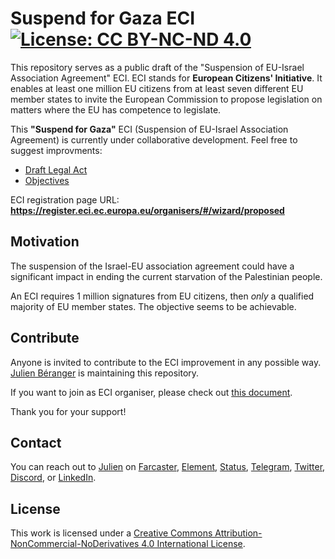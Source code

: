 # Suspend for Gaza ECI [![License: CC BY-NC-ND 4.0](https://img.shields.io/badge/License-CC_BY--NC--ND_4.0-lightgrey.svg)](https://creativecommons.org/licenses/by-nc-nd/4.0/)

This repository serves as a public draft of the "Suspension of EU-Israel Association Agreement" ECI. ECI stands for **European Citizens' Initiative**. It enables at least one million EU citizens from at least seven different EU member states to invite the European Commission to propose legislation on matters where the EU has competence to legislate.

This **"Suspend for Gaza"** ECI (Suspension of EU-Israel Association Agreement) is currently under collaborative development. Feel free to suggest improvments:

- [Draft Legal Act](https://github.com/palestine-will-live/eci/blob/main/legal-act/draft-legal-act.md)
- [Objectives](https://github.com/palestine-will-live/eci/blob/main/registration/objectives.md)

ECI registration page URL: **https://register.eci.ec.europa.eu/organisers/#/wizard/proposed**

## Motivation

The suspension of the Israel-EU association agreement could have a significant impact in ending the current starvation of the Palestinian people. 

An ECI requires 1 million signatures from EU citizens, then *only* a qualified majority of EU member states. The objective seems to be achievable.

## Contribute

Anyone is invited to contribute to the ECI improvement in any possible way. [Julien Béranger](https://github.com/julienbrg) is maintaining this repository.

If you want to join as ECI organiser, please check out [this document](https://github.com/palestine-will-live/eci/blob/main/registration/organisers.md). 

Thank you for your support!

## Contact

You can reach out to [Julien](https://github.com/julienbrg) on [Farcaster](https://warpcast.com/julien-), [Element](https://matrix.to/#/@julienbrg:matrix.org), [Status](https://status.app/u/iwSACggKBkp1bGllbM=#zQ3shmh1sbvE6qrGotuyNQB22XU5jTrZ2HFC8bA56d5kTS2fy), [Telegram](https://t.me/julienbrg), [Twitter](https://twitter.com/julienbrg), [Discord](https://discordapp.com/users/julienbrg), or [LinkedIn](https://www.linkedin.com/in/julienberanger/).

## License

This work is licensed under a [Creative Commons Attribution-NonCommercial-NoDerivatives 4.0 International License](https://creativecommons.org/licenses/by-nc-nd/4.0/).